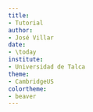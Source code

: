 ```yaml
---
title:
- Tutorial
author:
- José Villar
date:
- \today
institute:
- Universidad de Talca
theme:
- CambridgeUS
colortheme:
- beaver
---
```


#
